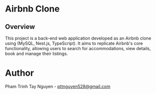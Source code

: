# Airbnb Clone

## Overview

This project is a back-end web application developed as an Airbnb clone using (MySQL, Nest.js, TypeScript). It aims to replicate Airbnb's core functionality, allowing users to search for accommodations, view details, book and manage their listings.

# Author

Pham Trinh Tay Nguyen - pttnguyen528@gmail.com
